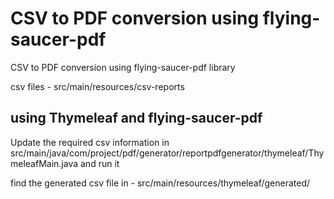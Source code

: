 # CSV to PDF conversion using flying-saucer-pdf

CSV to PDF conversion using flying-saucer-pdf library

csv files - src/main/resources/csv-reports

## using Thymeleaf and flying-saucer-pdf

Update the required csv information in src/main/java/com/project/pdf/generator/reportpdfgenerator/thymeleaf/ThymeleafMain.java and run it

find the generated csv file in - src/main/resources/thymeleaf/generated/